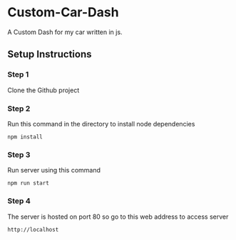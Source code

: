 # Custom-Car-Dash
A Custom Dash for my car written in js. 

## Setup Instructions

### Step 1

Clone the Github project

### Step 2

Run this command in the directory to install node dependencies

```
npm install
```

### Step 3

Run server using this command

```
npm run start
```

### Step 4

The server is hosted on port 80 so go to this web address to access server

```
http://localhost
```
